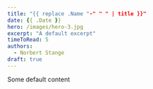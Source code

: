 ```yaml
---
title: "{{ replace .Name "-" " " | title }}"
date: {{ .Date }}
hero: /images/hero-3.jpg
excerpt: "A default excerpt"
timeToRead: 5
authors:
  - Norbert Stange
draft: true
---
```


Some default content
